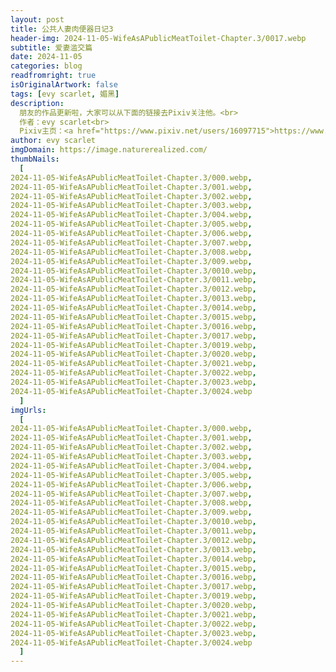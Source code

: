 ```yaml
---
layout: post
title: 公共人妻肉便器日记3
header-img: 2024-11-05-WifeAsAPublicMeatToilet-Chapter.3/0017.webp
subtitle: 爱妻滥交篇
date: 2024-11-05
categories: blog
readfromright: true
isOriginalArtwork: false
tags: [evy scarlet, 媚黑]
description:
  朋友的作品更新啦，大家可以从下面的链接去Pixiv关注他。<br>
  作者：evy scarlet<br>
  Pixiv主页：<a href="https://www.pixiv.net/users/16097715">https://www.pixiv.net/users/16097715</a><br>
author: evy scarlet
imgDomain: https://image.naturerealized.com/
thumbNails:
  [
2024-11-05-WifeAsAPublicMeatToilet-Chapter.3/000.webp,
2024-11-05-WifeAsAPublicMeatToilet-Chapter.3/001.webp,
2024-11-05-WifeAsAPublicMeatToilet-Chapter.3/002.webp,
2024-11-05-WifeAsAPublicMeatToilet-Chapter.3/003.webp,
2024-11-05-WifeAsAPublicMeatToilet-Chapter.3/004.webp,
2024-11-05-WifeAsAPublicMeatToilet-Chapter.3/005.webp,
2024-11-05-WifeAsAPublicMeatToilet-Chapter.3/006.webp,
2024-11-05-WifeAsAPublicMeatToilet-Chapter.3/007.webp,
2024-11-05-WifeAsAPublicMeatToilet-Chapter.3/008.webp,
2024-11-05-WifeAsAPublicMeatToilet-Chapter.3/009.webp,
2024-11-05-WifeAsAPublicMeatToilet-Chapter.3/0010.webp,
2024-11-05-WifeAsAPublicMeatToilet-Chapter.3/0011.webp,
2024-11-05-WifeAsAPublicMeatToilet-Chapter.3/0012.webp,
2024-11-05-WifeAsAPublicMeatToilet-Chapter.3/0013.webp,
2024-11-05-WifeAsAPublicMeatToilet-Chapter.3/0014.webp,
2024-11-05-WifeAsAPublicMeatToilet-Chapter.3/0015.webp,
2024-11-05-WifeAsAPublicMeatToilet-Chapter.3/0016.webp,
2024-11-05-WifeAsAPublicMeatToilet-Chapter.3/0017.webp,
2024-11-05-WifeAsAPublicMeatToilet-Chapter.3/0019.webp,
2024-11-05-WifeAsAPublicMeatToilet-Chapter.3/0020.webp,
2024-11-05-WifeAsAPublicMeatToilet-Chapter.3/0021.webp,
2024-11-05-WifeAsAPublicMeatToilet-Chapter.3/0022.webp,
2024-11-05-WifeAsAPublicMeatToilet-Chapter.3/0023.webp,
2024-11-05-WifeAsAPublicMeatToilet-Chapter.3/0024.webp
  ]
imgUrls:
  [
2024-11-05-WifeAsAPublicMeatToilet-Chapter.3/000.webp,
2024-11-05-WifeAsAPublicMeatToilet-Chapter.3/001.webp,
2024-11-05-WifeAsAPublicMeatToilet-Chapter.3/002.webp,
2024-11-05-WifeAsAPublicMeatToilet-Chapter.3/003.webp,
2024-11-05-WifeAsAPublicMeatToilet-Chapter.3/004.webp,
2024-11-05-WifeAsAPublicMeatToilet-Chapter.3/005.webp,
2024-11-05-WifeAsAPublicMeatToilet-Chapter.3/006.webp,
2024-11-05-WifeAsAPublicMeatToilet-Chapter.3/007.webp,
2024-11-05-WifeAsAPublicMeatToilet-Chapter.3/008.webp,
2024-11-05-WifeAsAPublicMeatToilet-Chapter.3/009.webp,
2024-11-05-WifeAsAPublicMeatToilet-Chapter.3/0010.webp,
2024-11-05-WifeAsAPublicMeatToilet-Chapter.3/0011.webp,
2024-11-05-WifeAsAPublicMeatToilet-Chapter.3/0012.webp,
2024-11-05-WifeAsAPublicMeatToilet-Chapter.3/0013.webp,
2024-11-05-WifeAsAPublicMeatToilet-Chapter.3/0014.webp,
2024-11-05-WifeAsAPublicMeatToilet-Chapter.3/0015.webp,
2024-11-05-WifeAsAPublicMeatToilet-Chapter.3/0016.webp,
2024-11-05-WifeAsAPublicMeatToilet-Chapter.3/0017.webp,
2024-11-05-WifeAsAPublicMeatToilet-Chapter.3/0019.webp,
2024-11-05-WifeAsAPublicMeatToilet-Chapter.3/0020.webp,
2024-11-05-WifeAsAPublicMeatToilet-Chapter.3/0021.webp,
2024-11-05-WifeAsAPublicMeatToilet-Chapter.3/0022.webp,
2024-11-05-WifeAsAPublicMeatToilet-Chapter.3/0023.webp,
2024-11-05-WifeAsAPublicMeatToilet-Chapter.3/0024.webp
  ]
---
```

